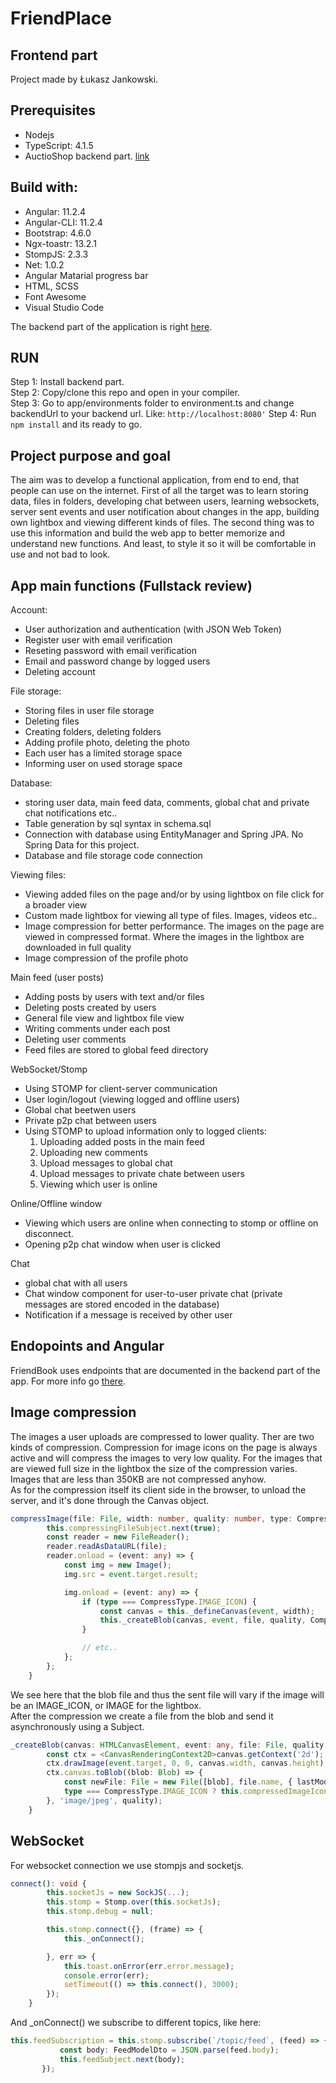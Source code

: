 # FriendPlace
## Frontend part
Project made by Łukasz Jankowski.

## Prerequisites
- Nodejs
- TypeScript: 4.1.5
- AuctioShop backend part. [link](https://github.com/Lukas-max/Friendbook-backend)

## Build with:
- Angular: 11.2.4
- Angular-CLI: 11.2.4
- Bootstrap: 4.6.0
- Ngx-toastr: 13.2.1
- StompJS: 2.3.3
- Net: 1.0.2
- Angular Matarial progress bar 
- HTML, SCSS
- Font Awesome
- Visual Studio Code

The backend part of the application is right [here](https://github.com/Lukas-max/Friendbook-backend). 

## RUN 
Step 1: Install backend part.  
Step 2: Copy/clone this repo and open in your compiler.   
Step 3: Go to app/environments folder to environment.ts and change backendUrl to your backend url. Like:  `http://localhost:8080'`
Step 4: Run `npm install` and its ready to go.  

## Project purpose and goal
The aim was to develop a functional application, from end to end, that people can use on the internet. First of all the target was to learn storing data, files in folders, developing chat between users, learning websockets, server sent events and user notification about changes in the app, building own lightbox and viewing different kinds of files. The second thing was to use this information and build the web app to better memorize and understand new functions. And least, to style it so it will be comfortable in use and not bad to look.

## App main functions (Fullstack review)
Account:
- User authorization and authentication (with JSON Web Token)
- Register user with email verification
- Reseting password with email verification
- Email and password change by logged users
- Deleting account

File storage:
- Storing files in user file storage
- Deleting files
- Creating folders, deleting folders
- Adding profile photo, deleting the photo
- Each user has a limited storage space
- Informing user on used storage space 

Database:
- storing user data, main feed data, comments, global chat and private chat notifications etc..
- Table generation by sql syntax in schema.sql
- Connection with database using EntityManager and Spring JPA. No Spring Data for this project.
- Database and file storage code connection

Viewing files:
- Viewing added files on the page and/or by using lightbox on file click for a broader view
- Custom made lightbox for viewing all type of files. Images, videos etc..
- Image compression for better performance. The images on the page are viewed in compressed format. Where the images in the lightbox are downloaded in full quality
- Image compression of the profile photo

Main feed (user posts)
- Adding posts by users with text and/or files
- Deleting posts created by users
- General file view and lightbox file view
- Writing comments under each post
- Deleting user comments
- Feed files are stored to global feed directory

WebSocket/Stomp
- Using STOMP for client-server communication
- User login/logout (viewing logged and offline users)
- Global chat beetwen users
- Private p2p chat between users
- Using STOMP to upload information only to logged clients:  
  1) Uploading added posts in the main feed  
  2) Uploading new comments
  3) Upload messages to global chat
  4) Upload messages to private chate between users  
  5) Viewing which user is online

Online/Offline window
- Viewing which users are online when connecting to stomp or offline on disconnect.
- Opening p2p chat window when user is clicked

Chat
- global chat with all users
- Chat window component for user-to-user private chat (private messages are stored encoded in the database)
- Notification if a message is received by other user

## Endopoints and Angular
FriendBook uses endpoints that are documented in the backend part of the app. For more info go [there](https://github.com/Lukas-max/Friendbook-backend).  

## Image compression
The images a user uploads are compressed to lower quality. Ther are two kinds of compression. Compression for image icons on the page is always active and will compress the images to very low quality. For the images that are viewed full size in the lightbox the size of the compression varies. Images that are less than 350KB are not compressed anyhow.  
As for the compression itself its client side in the browser, to unload the server, and it's done through the Canvas object.

```typescript
compressImage(file: File, width: number, quality: number, type: CompressType): void {
        this.compressingFileSubject.next(true);
        const reader = new FileReader();
        reader.readAsDataURL(file);
        reader.onload = (event: any) => {
            const img = new Image();
            img.src = event.target.result;

            img.onload = (event: any) => {
                if (type === CompressType.IMAGE_ICON) {
                    const canvas = this._defineCanvas(event, width);
                    this._createBlob(canvas, event, file, quality, CompressType.IMAGE_ICON);
                }

                // etc..
            };
        };
    }
```  
We see here that the blob file and thus the sent file will vary if the image will be an IMAGE_ICON, or IMAGE for the lightbox.  
After the compression we create a file from the blob and send it asynchronously using a Subject.  
```typescript
_createBlob(canvas: HTMLCanvasElement, event: any, file: File, quality: number, type: CompressType): void {
        const ctx = <CanvasRenderingContext2D>canvas.getContext('2d');
        ctx.drawImage(event.target, 0, 0, canvas.width, canvas.height);
        ctx.canvas.toBlob((blob: Blob) => {
            const newFile: File = new File([blob], file.name, { lastModified: new Date().getTime(), type: blob.type });
            type === CompressType.IMAGE_ICON ? this.compressedImageIconSubject.next(newFile) : this.compressedImageSubject.next(newFile);
        }, 'image/jpeg', quality);
    }
```  

## WebSocket
For websocket connection we use stompjs and socketjs.
```typescript
connect(): void {
        this.socketJs = new SockJS(...);
        this.stomp = Stomp.over(this.socketJs);
        this.stomp.debug = null;

        this.stomp.connect({}, (frame) => {
            this._onConnect();

        }, err => {
            this.toast.onError(err.error.message);
            console.error(err);
            setTimeout(() => this.connect(), 3000);
        });
    }
 ```  
 And _onConnect() we subscribe to different topics, like here: 
 ```typescript
 this.feedSubscription = this.stomp.subscribe(`/topic/feed`, (feed) => {
            const body: FeedModelDto = JSON.parse(feed.body);
            this.feedSubject.next(body);
        });
 ```
